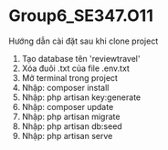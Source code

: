 # Group6_SE347.O11

Hướng dẫn cài đặt sau khi clone project

1. Tạo database tên 'reviewtravel'
2. Xóa đuôi .txt của file .env.txt
3. Mở terminal trong project
4. Nhập: composer install
5. Nhập: php artisan key:generate
6. Nhập: composer update
7. Nhập: php artisan migrate
8. Nhập: php artisan db:seed
9. Nhập: php artisan serve


